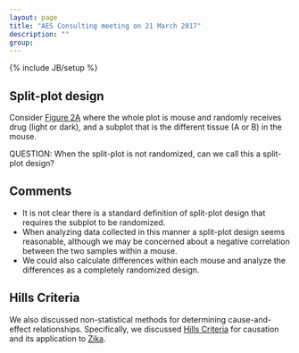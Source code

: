```yaml
---
layout: page
title: "AES Consulting meeting on 21 March 2017"
description: ""
group: 
---
```

{% include JB/setup %}

## Split-plot design

Consider [Figure 2A](http://www.nature.com/nmeth/journal/v12/n3/full/nmeth.3293.html) 
where the whole plot is mouse and randomly receives drug (light or dark),
and a subplot that is the different tissue (A or B) in the mouse.

QUESTION: When the split-plot is not randomized, 
can we call this a split-plot design?

## Comments

- It is not clear there is a standard definition of split-plot design that 
requires the subplot to be randomized. 
- When analyzing data collected in this manner a split-plot design seems 
reasonable, although we may be concerned about a negative correlation between 
the two samples within a mouse.
- We could also calculate differences within each mouse and analyze the 
differences as a completely randomized design.

## Hills Criteria

We also discussed non-statistical methods for determining cause-and-effect
relationships. 
Specifically, we discussed [Hills Criteria](https://en.wikipedia.org/wiki/Bradford_Hill_criteria) for causation
and its application to [Zika](http://www.nejm.org/doi/pdf/10.1056/NEJMsr1604338).
